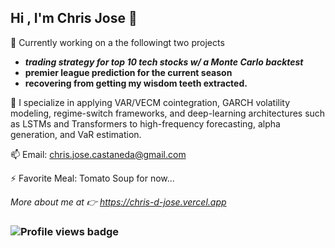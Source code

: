 ## Hi , I'm Chris Jose 👋


🔭 Currently working on a the followingt two projects
- ***trading strategy for top 10 tech stocks w/ a Monte Carlo backtest***
- **premier league prediction for the current season**
- **recovering from getting my wisdom teeth extracted.**

🌱 I specialize in applying VAR/VECM cointegration, GARCH volatility modeling, regime-switch frameworks, and deep-learning architectures such as LSTMs and Transformers to high-frequency forecasting, alpha generation, and VaR estimation.

📫 Email: chris.jose.castaneda@gmail.com 

⚡ Favorite Meal: Tomato Soup for now...

*More about me at 👉 https://chris-d-jose.vercel.app*



### ![Profile views badge](https://komarev.com/ghpvc/?username=Chris-D-Jose-Castaneda&color=0e75b6)  <!-- replace user -->

